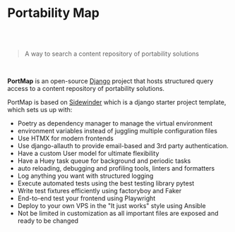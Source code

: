 # Portability Map

<br><br>

> A way to search a content repository of portability solutions

<br>

**PortMap** is an open-source [Django](https://www.djangoproject.com/) project that hosts structured
query access to a content repository of portability solutions.

PortMap is based on [Sidewinder](https://stribny.github.io/sidewinder) which is a django starter project template,
which sets us up with:

* Poetry as dependency manager to manage the virtual environment
* environment variables instead of juggling multiple configuration files
* Use HTMX for modern frontends
* Use django-allauth to provide email-based and 3rd party authentication.
* Have a custom User model for ultimate flexibility
* Have a Huey task queue for background and periodic tasks
* auto reloading, debugging and profiling tools, linters and formatters
* Log anything you want with structured logging
* Execute automated tests using the best testing library pytest
* Write test fixtures efficiently using factoryboy and Faker
* End-to-end test your frontend using Playwright
* Deploy to your own VPS in the "It just works" style using Ansible
* Not be limited in customization as all important files are exposed and ready to be changed
